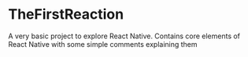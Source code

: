 # TheFirstReaction
A very basic project to explore React Native. Contains core elements of React Native with some simple comments explaining them
